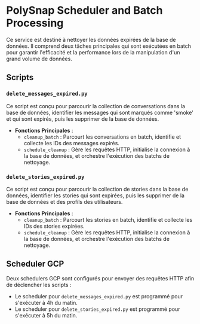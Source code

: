 # PolySnap Scheduler and Batch Processing

Ce service est destiné à nettoyer les données expirées de la base de données. Il comprend deux tâches principales qui sont exécutées en batch pour garantir l'efficacité et la performance lors de la manipulation d'un grand volume de données.

## Scripts

### `delete_messages_expired.py`

Ce script est conçu pour parcourir la collection de conversations dans la base de données, identifier les messages qui sont marqués comme 'smoke' et qui sont expirés, puis les supprimer de la base de données.

- **Fonctions Principales** :
    - `cleanup_batch` : Parcourt les conversations en batch, identifie et collecte les IDs des messages expirés.
    - `schedule_cleanup` : Gère les requêtes HTTP, initialise la connexion à la base de données, et orchestre l'exécution des batchs de nettoyage.

### `delete_stories_expired.py`

Ce script est conçu pour parcourir la collection de stories dans la base de données, identifier les stories qui sont expirées, puis les supprimer de la base de données et des profils des utilisateurs.

- **Fonctions Principales** :
    - `cleanup_batch` : Parcourt les stories en batch, identifie et collecte les IDs des stories expirées.
    - `schedule_cleanup` : Gère les requêtes HTTP, initialise la connexion à la base de données, et orchestre l'exécution des batchs de nettoyage.

## Scheduler GCP

Deux schedulers GCP sont configurés pour envoyer des requêtes HTTP afin de déclencher les scripts :

- Le scheduler pour `delete_messages_expired.py` est programmé pour s'exécuter à 4h du matin.
- Le scheduler pour `delete_stories_expired.py` est programmé pour s'exécuter à 5h du matin.
